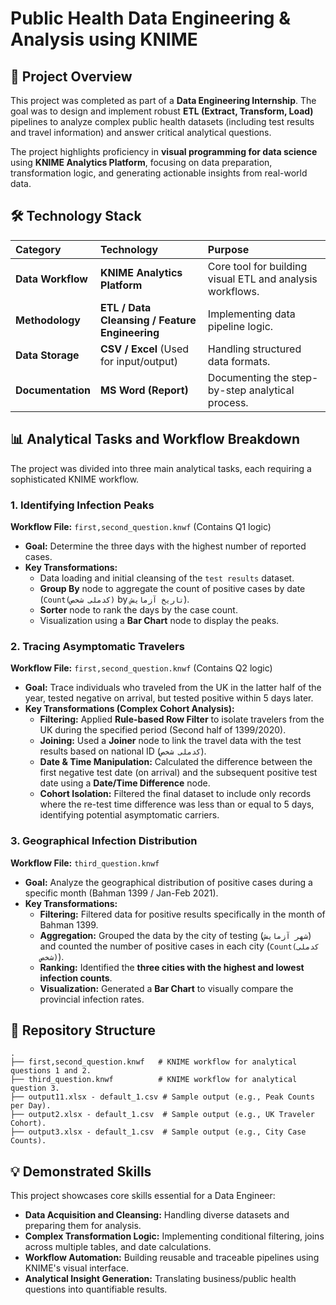 # Public Health Data Engineering & Analysis using KNIME

## 🌟 Project Overview

This project was completed as part of a **Data Engineering Internship**. The goal was to design and implement robust **ETL (Extract, Transform, Load)** pipelines to analyze complex public health datasets (including test results and travel information) and answer critical analytical questions.

The project highlights proficiency in **visual programming for data science** using **KNIME Analytics Platform**, focusing on data preparation, transformation logic, and generating actionable insights from real-world data.

## 🛠️ Technology Stack

| Category | Technology | Purpose |
| :--- | :--- | :--- |
| **Data Workflow** | **KNIME Analytics Platform** | Core tool for building visual ETL and analysis workflows. |
| **Methodology** | **ETL / Data Cleansing / Feature Engineering** | Implementing data pipeline logic. |
| **Data Storage** | **CSV / Excel** (Used for input/output) | Handling structured data formats. |
| **Documentation** | **MS Word (Report)** | Documenting the step-by-step analytical process. |

## 📊 Analytical Tasks and Workflow Breakdown

The project was divided into three main analytical tasks, each requiring a sophisticated KNIME workflow.

### 1\. Identifying Infection Peaks

**Workflow File:** `first,second_question.knwf` (Contains Q1 logic)

  * **Goal:** Determine the three days with the highest number of reported cases.
  * **Key Transformations:**
      * Data loading and initial cleansing of the `test results` dataset.
      * **Group By** node to aggregate the count of positive cases by date (`Count(کدملی شخص)` by `تاریخ آزمایش`).
      * **Sorter** node to rank the days by the case count.
      * Visualization using a **Bar Chart** node to display the peaks.

### 2\. Tracing Asymptomatic Travelers

**Workflow File:** `first,second_question.knwf` (Contains Q2 logic)

  * **Goal:** Trace individuals who traveled from the UK in the latter half of the year, tested negative on arrival, but tested positive within 5 days later.
  * **Key Transformations (Complex Cohort Analysis):**
      * **Filtering:** Applied **Rule-based Row Filter** to isolate travelers from the UK during the specified period (Second half of 1399/2020).
      * **Joining:** Used a **Joiner** node to link the travel data with the test results based on national ID (`کدملی شخص`).
      * **Date & Time Manipulation:** Calculated the difference between the first negative test date (on arrival) and the subsequent positive test date using a **Date/Time Difference** node.
      * **Cohort Isolation:** Filtered the final dataset to include only records where the re-test time difference was less than or equal to 5 days, identifying potential asymptomatic carriers.

### 3\. Geographical Infection Distribution

**Workflow File:** `third_question.knwf`

  * **Goal:** Analyze the geographical distribution of positive cases during a specific month (Bahman 1399 / Jan-Feb 2021).
  * **Key Transformations:**
      * **Filtering:** Filtered data for positive results specifically in the month of Bahman 1399.
      * **Aggregation:** Grouped the data by the city of testing (`شهر آزمایش`) and counted the number of positive cases in each city (`Count(کدملی شخص)`).
      * **Ranking:** Identified the **three cities with the highest and lowest infection counts**.
      * **Visualization:** Generated a **Bar Chart** to visually compare the provincial infection rates.

## 📁 Repository Structure

```
.
├── first,second_question.knwf   # KNIME workflow for analytical questions 1 and 2.
├── third_question.knwf          # KNIME workflow for analytical question 3.
├── output11.xlsx - default_1.csv # Sample output (e.g., Peak Counts per Day).
├── output2.xlsx - default_1.csv  # Sample output (e.g., UK Traveler Cohort).
├── output3.xlsx - default_1.csv  # Sample output (e.g., City Case Counts).
```

## 💡 Demonstrated Skills

This project showcases core skills essential for a Data Engineer:

  * **Data Acquisition and Cleansing:** Handling diverse datasets and preparing them for analysis.
  * **Complex Transformation Logic:** Implementing conditional filtering, joins across multiple tables, and date calculations.
  * **Workflow Automation:** Building reusable and traceable pipelines using KNIME's visual interface.
  * **Analytical Insight Generation:** Translating business/public health questions into quantifiable results.